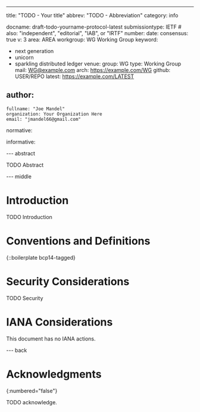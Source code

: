---
title: "TODO - Your title"
abbrev: "TODO - Abbreviation"
category: info

docname: draft-todo-yourname-protocol-latest
submissiontype: IETF  # also: "independent", "editorial", "IAB", or "IRTF"
number:
date:
consensus: true
v: 3
area: AREA
workgroup: WG Working Group
keyword:
 - next generation
 - unicorn
 - sparkling distributed ledger
venue:
  group: WG
  type: Working Group
  mail: WG@example.com
  arch: https://example.com/WG
  github: USER/REPO
  latest: https://example.com/LATEST

author:
 -
    fullname: "Joe Mandel"
    organization: Your Organization Here
    email: "jmandel66@gmail.com"

normative:

informative:


--- abstract

TODO Abstract


--- middle

# Introduction

TODO Introduction


# Conventions and Definitions

{::boilerplate bcp14-tagged}


# Security Considerations

TODO Security


# IANA Considerations

This document has no IANA actions.


--- back

# Acknowledgments
{:numbered="false"}

TODO acknowledge.
